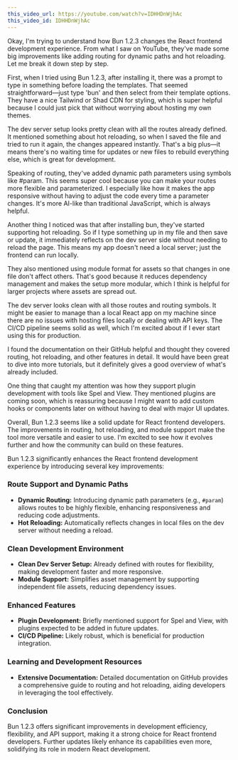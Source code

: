 ```yaml
---
this_video_url: https://youtube.com/watch?v=IDHHDnWjhAc
this_video_id: IDHHDnWjhAc
---
```

<think>
Okay, I'm trying to understand how Bun 1.2.3 changes the React frontend development experience. From what I saw on YouTube, they've made some big improvements like adding routing for dynamic paths and hot reloading. Let me break it down step by step.

First, when I tried using Bun 1.2.3, after installing it, there was a prompt to type in something before loading the templates. That seemed straightforward—just type 'bun' and then select from their template options. They have a nice Tailwind or Shad CDN for styling, which is super helpful because I could just pick that without worrying about hosting my own themes.

The dev server setup looks pretty clean with all the routes already defined. It mentioned something about hot reloading, so when I saved the file and tried to run it again, the changes appeared instantly. That's a big plus—it means there's no waiting time for updates or new files to rebuild everything else, which is great for development.

Speaking of routing, they've added dynamic path parameters using symbols like #param. This seems super cool because you can make your routes more flexible and parameterized. I especially like how it makes the app responsive without having to adjust the code every time a parameter changes. It's more AI-like than traditional JavaScript, which is always helpful.

Another thing I noticed was that after installing bun, they've started supporting hot reloading. So if I type something up in my file and then save or update, it immediately reflects on the dev server side without needing to reload the page. This means my app doesn't need a local server; just the frontend can run locally.

They also mentioned using module format for assets so that changes in one file don't affect others. That's good because it reduces dependency management and makes the setup more modular, which I think is helpful for larger projects where assets are spread out.

The dev server looks clean with all those routes and routing symbols. It might be easier to manage than a local React app on my machine since there are no issues with hosting files locally or dealing with API keys. The CI/CD pipeline seems solid as well, which I'm excited about if I ever start using this for production.

I found the documentation on their GitHub helpful and thought they covered routing, hot reloading, and other features in detail. It would have been great to dive into more tutorials, but it definitely gives a good overview of what's already included.

One thing that caught my attention was how they support plugin development with tools like Spel and View. They mentioned plugins are coming soon, which is reassuring because I might want to add custom hooks or components later on without having to deal with major UI updates.

Overall, Bun 1.2.3 seems like a solid update for React frontend developers. The improvements in routing, hot reloading, and module support make the tool more versatile and easier to use. I'm excited to see how it evolves further and how the community can build on these features.
</think>

Bun 1.2.3 significantly enhances the React frontend development experience by introducing several key improvements:

### Route Support and Dynamic Paths
- **Dynamic Routing:** Introducing dynamic path parameters (e.g., `#param`) allows routes to be highly flexible, enhancing responsiveness and reducing code adjustments.
- **Hot Reloading:** Automatically reflects changes in local files on the dev server without needing a reload.

### Clean Development Environment
- **Clean Dev Server Setup:** Already defined with routes for flexibility, making development faster and more responsive.
- **Module Support:** Simplifies asset management by supporting independent file assets, reducing dependency issues.

### Enhanced Features
- **Plugin Development:** Briefly mentioned support for Spel and View, with plugins expected to be added in future updates.
- **CI/CD Pipeline:** Likely robust, which is beneficial for production integration.

### Learning and Development Resources
- **Extensive Documentation:** Detailed documentation on GitHub provides a comprehensive guide to routing and hot reloading, aiding developers in leveraging the tool effectively.

### Conclusion
Bun 1.2.3 offers significant improvements in development efficiency, flexibility, and API support, making it a strong choice for React frontend developers. Further updates likely enhance its capabilities even more, solidifying its role in modern React development.
